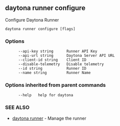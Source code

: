 ## daytona runner configure

Configure Daytona Runner

```
daytona runner configure [flags]
```

### Options

```
      --api-key string      Runner API Key
      --api-url string      Daytona Server API URL
      --client-id string    Client ID
      --disable-telemetry   Disable telemetry
      --id string           Runner ID
      --name string         Runner Name
```

### Options inherited from parent commands

```
      --help   help for daytona
```

### SEE ALSO

* [daytona runner](daytona_runner.md)	 - Manage the runner

